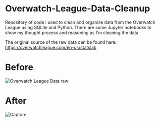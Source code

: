 # Overwatch-League-Data-Cleanup
Repository of code I used to clean and organize data from the Overwatch League using SQLite and Python. There are some Jupyter notebooks to show my thought process and reasoning as I'm cleaning the data.

The original source of the raw data can be found here: https://overwatchleague.com/en-us/statslab

# Before
![Overwatch League Data raw](https://user-images.githubusercontent.com/97869630/152226888-bdc4aa8b-30c1-4126-bbae-a083f2b9c8ba.PNG)


# After
![Capture](https://user-images.githubusercontent.com/97869630/152294412-636a44e8-8817-4946-b6e8-40574fc71cac.PNG)
